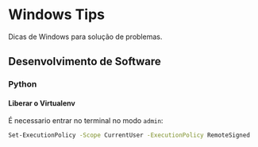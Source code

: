 # Windows Tips
Dicas de Windows para solução de problemas.

## Desenvolvimento de Software

### Python

#### Liberar o Virtualenv

É necessario entrar no terminal no modo `admin`:
```sh
Set-ExecutionPolicy -Scope CurrentUser -ExecutionPolicy RemoteSigned
```
